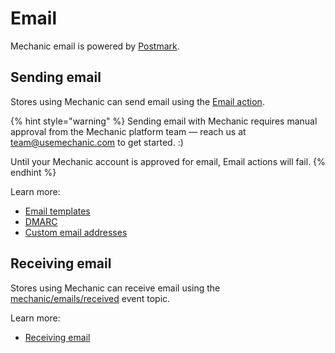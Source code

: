 # Email

Mechanic email is powered by [Postmark](https://postmarkapp.com/).

## Sending email

Stores using Mechanic can send email using the [Email action](../../core/actions/email.md).

{% hint style="warning" %}
Sending email with Mechanic requires manual approval from the Mechanic platform team — reach us at team@usemechanic.com to get started. :)

Until your Mechanic account is approved for email, Email actions will fail.
{% endhint %}

Learn more:

* [Email templates](templates.md)
* [DMARC](dmarc.md)
* [Custom email addresses](custom-email-domain.md)

## Receiving email

Stores using Mechanic can receive email using the [mechanic/emails/received](receiving-email.md) event topic.

Learn more:

* [Receiving email](receiving-email.md)
